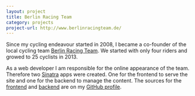 ```yaml
---
layout: project
title: Berlin Racing Team
category: projects
project-url: http://www.berlinracingteam.de/
---
```

Since my cycling endeavour started in 2008, I became a co-founder of the local cycling team [Berlin Racing Team][1]. We started with only four riders and growed to 25 cyclists in 2013.

As a web developer I am responsible for the online appearance of the team. Therefore two [Sinatra][2] apps were created. One for the frontend to serve the site and one for the backend to manage the content. The sources for the [frontend][4] and [backend][5] are on my [GitHub profile][3].

  [1]: http://www.berlinracingteam.de "Berlin Racing Team"
  [2]: http://www.sinatrarb.com "Sinatra - Classy web-development dressed in a DSL"
  [3]: https://github.com/dabio
  [4]: https://github.com/dabio/brt-frontend
  [5]: https://github.com/dabio/brt-backend
